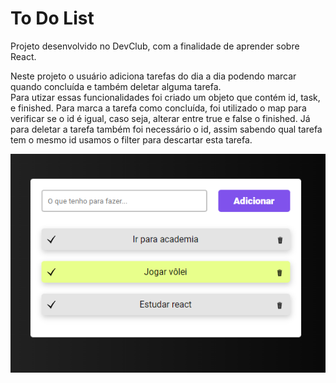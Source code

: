 # To Do List

Projeto desenvolvido no DevClub, com a finalidade de aprender sobre React. 

Neste projeto o usuário adiciona tarefas do dia a dia podendo marcar quando concluída e também deletar alguma tarefa.
<br>
Para utizar essas funcionalidades foi criado um objeto que contém id, task, e finished. 
Para marca a tarefa como concluída, foi utilizado o map para verificar se o id é igual, caso seja, alterar entre true e false o finished. Já para deletar a tarefa também foi necessário o id, assim sabendo qual tarefa tem o mesmo id usamos o filter para descartar esta tarefa.



<img src="https://github.com/miguelfiais/to-do-list/blob/main/src/templateToDo.png"/>
